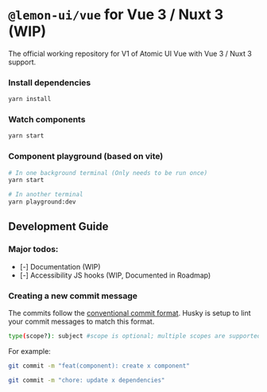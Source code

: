 # `@lemon-ui/vue` for Vue 3 / Nuxt 3 (WIP)

The official working repository for V1 of Atomic UI Vue with Vue 3 / Nuxt 3 support.

### Install dependencies
```bash
yarn install
```

### Watch components
```bash
yarn start
```

### Component playground (based on vite)
```bash
# In one background terminal (Only needs to be run once)
yarn start

# In another terminal
yarn playground:dev
```

## Development Guide
### Major todos:
- [-] Documentation (WIP)
- [-] Accessibility JS hooks (WIP, Documented in Roadmap)

### Creating a new commit message
The commits follow the [conventional commit format](https://www.conventionalcommits.org/). Husky is setup to lint your commit messages to match this format. 
```bash
type(scope?): subject #scope is optional; multiple scopes are supported (current delimiter options: "/", "\" and ",")
```

For example:

```bash
git commit -m "feat(component): create x component"

git commit -m "chore: update x dependencies"
```